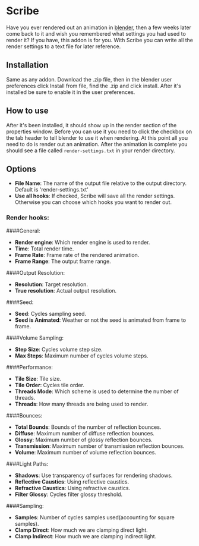 # Scribe
Have you ever rendered out an animation in [blender][0], then a few weeks later come back to it and wish you remembered what settings you had used to render it? If you have, this addon is for you. With Scribe you can write all the render settings to a text file for later reference.

## Installation
Same as any addon. Download the .zip file, then in the blender user preferences click Install from file, find the .zip and click install. After it's installed be sure to enable it in the user preferences.

## How to use
After it's been installed, it should show up in the render section of the properties window. Before you can use it you need to click the checkbox on the tab header to tell blender to use it when rendering. At this point all you need to do is render out an animation. After the animation is complete you should see a file called `render-settings.txt` in your render directory.

## Options

* **File Name**: The name of the output file relative to the output directory. Default is 'render-settings.txt'
* **Use all hooks**: If checked, Scribe will save all the render settings. Otherwise you can choose which hooks you want to render out.


### Render hooks:

####General:
* **Render engine**: Which render engine is used to render.
* **Time**: Total render time.
* **Frame Rate**: Frame rate of the rendered animation.
* **Frame Range**: The output frame range.

####Output Resolution:
* **Resolution**: Target resolution.
* **True resolution**: Actual output resolution.

####Seed:
* **Seed**: Cycles sampling seed.
* **Seed is Animated**: Weather or not the seed is animated from frame to frame.

####Volume Sampling:
* **Step Size**: Cycles volume step size.
* **Max Steps**: Maximum number of cycles volume steps.

####Performance:
* **Tile Size**: Tile size.
* **Tile Order**: Cycles tile order.
* **Threads Mode**: Which scheme is used to determine the number of threads.
* **Threads**: How many threads are being used to render.

####Bounces:
* **Total Bounds**: Bounds of the number of reflection bounces.
* **Diffuse**: Maximum number of diffuse reflection bounces.
* **Glossy**: Maximum number of glossy reflection bounces.
* **Transmission**: Maximum number of transmission reflection bounces.
* **Volume**: Maximum number of volume reflection bounces.

####Light Paths:
* **Shadows**: Use transparency of surfaces for rendering shadows.
* **Reflective Caustics**: Using reflective caustics.
* **Refractive Caustics**: Using refractive caustics.
* **Filter Glossy**: Cycles filter glossy threshold.

####Sampling:
* **Samples**: Number of cycles samples used(accounting for square samples).
* **Clamp Direct**: How much we are clamping direct light.
* **Clamp Indirect**: How much we are clamping indirect light.

[0]: http://www.blender.org
